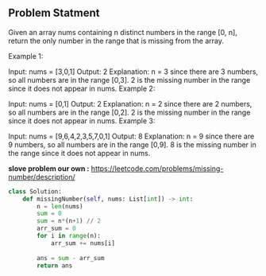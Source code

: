 ## Problem Statment
Given an array nums containing n distinct numbers in the range [0, n], return the only number in the range that is missing from the array.

Example 1:

Input: nums = [3,0,1]
Output: 2
Explanation: n = 3 since there are 3 numbers, so all numbers are in the range [0,3]. 2 is the missing number in the range since it does not appear in nums.
Example 2:

Input: nums = [0,1]
Output: 2
Explanation: n = 2 since there are 2 numbers, so all numbers are in the range [0,2]. 2 is the missing number in the range since it does not appear in nums.
Example 3:

Input: nums = [9,6,4,2,3,5,7,0,1]
Output: 8
Explanation: n = 9 since there are 9 numbers, so all numbers are in the range [0,9]. 8 is the missing number in the range since it does not appear in nums.


**slove problem our own :** https://leetcode.com/problems/missing-number/description/

```python
class Solution:
    def missingNumber(self, nums: List[int]) -> int:
        n = len(nums)
        sum = 0 
        sum = n*(n+1) // 2 
        arr_sum = 0
        for i in range(n):
            arr_sum += nums[i] 
        
        ans = sum - arr_sum
        return ans
```
